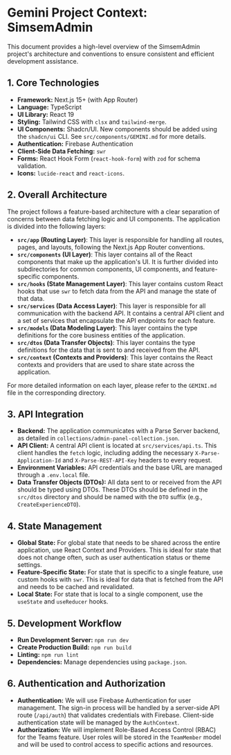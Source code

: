 # Gemini Project Context: SimsemAdmin

This document provides a high-level overview of the SimsemAdmin project's architecture and conventions to ensure consistent and efficient development assistance.

## 1. Core Technologies

- **Framework:** Next.js 15+ (with App Router)
- **Language:** TypeScript
- **UI Library:** React 19
- **Styling:** Tailwind CSS with `clsx` and `tailwind-merge`.
- **UI Components:** Shadcn/UI. New components should be added using the `shadcn/ui` CLI. See `src/components/GEMINI.md` for more details.
- **Authentication:** Firebase Authentication
- **Client-Side Data Fetching:** `swr`
- **Forms:** React Hook Form (`react-hook-form`) with `zod` for schema validation.
- **Icons:** `lucide-react` and `react-icons`.

## 2. Overall Architecture

The project follows a feature-based architecture with a clear separation of concerns between data fetching logic and UI components. The application is divided into the following layers:

-   **`src/app` (Routing Layer)**: This layer is responsible for handling all routes, pages, and layouts, following the Next.js App Router conventions.
-   **`src/components` (UI Layer)**: This layer contains all of the React components that make up the application's UI. It is further divided into subdirectories for common components, UI components, and feature-specific components.
-   **`src/hooks` (State Management Layer)**: This layer contains custom React hooks that use `swr` to fetch data from the API and manage the state of that data.
-   **`src/services` (Data Access Layer)**: This layer is responsible for all communication with the backend API. It contains a central API client and a set of services that encapsulate the API endpoints for each feature.
-   **`src/models` (Data Modeling Layer)**: This layer contains the type definitions for the core business entities of the application.
-   **`src/dtos` (Data Transfer Objects)**: This layer contains the type definitions for the data that is sent to and received from the API.
-   **`src/context` (Contexts and Providers)**: This layer contains the React contexts and providers that are used to share state across the application.

For more detailed information on each layer, please refer to the `GEMINI.md` file in the corresponding directory.

## 3. API Integration

- **Backend:** The application communicates with a Parse Server backend, as detailed in `collections/admin-panel-collection.json`.
- **API Client:** A central API client is located at `src/services/api.ts`. This client handles the `fetch` logic, including adding the necessary `X-Parse-Application-Id` and `X-Parse-REST-API-Key` headers to every request.
- **Environment Variables:** API credentials and the base URL are managed through a `.env.local` file.
- **Data Transfer Objects (DTOs):** All data sent to or received from the API should be typed using DTOs. These DTOs should be defined in the `src/dtos` directory and should be named with the `DTO` suffix (e.g., `CreateExperienceDTO`).

## 4. State Management

- **Global State:** For global state that needs to be shared across the entire application, use React Context and Providers. This is ideal for state that does not change often, such as user authentication status or theme settings.
- **Feature-Specific State:** For state that is specific to a single feature, use custom hooks with `swr`. This is ideal for data that is fetched from the API and needs to be cached and revalidated.
- **Local State:** For state that is local to a single component, use the `useState` and `useReducer` hooks.

## 5. Development Workflow

- **Run Development Server:** `npm run dev`
- **Create Production Build:** `npm run build`
- **Linting:** `npm run lint`
- **Dependencies:** Manage dependencies using `package.json`.

## 6. Authentication and Authorization

- **Authentication:** We will use Firebase Authentication for user management. The sign-in process will be handled by a server-side API route (`/api/auth`) that validates credentials with Firebase. Client-side authentication state will be managed by the `AuthContext`.
- **Authorization:** We will implement Role-Based Access Control (RBAC) for the Teams feature. User roles will be stored in the `TeamMember` model and will be used to control access to specific actions and resources.

